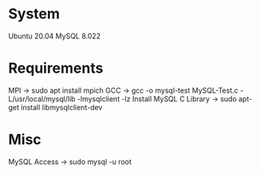 # System
Ubuntu 20.04
MySQL 8.022

# Requirements
MPI -> sudo apt install mpich
GCC -> gcc -o mysql-test MySQL-Test.c -L/usr/local/mysql/lib -lmysqlclient -lz
Install MySQL C Library -> sudo apt-get install libmysqlclient-dev

# Misc
MySQL Access -> sudo mysql -u root
